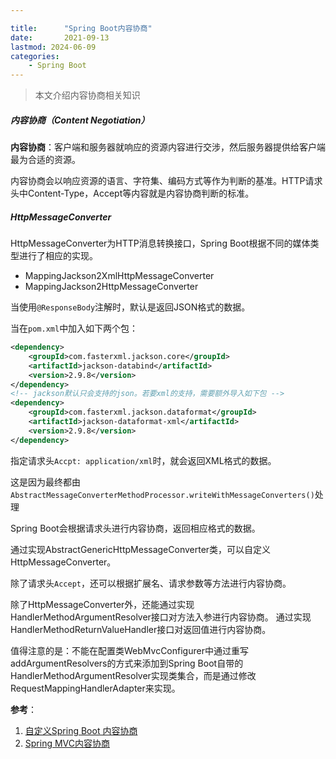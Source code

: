 ```yaml
---

title:      "Spring Boot内容协商"
date:       2021-09-13
lastmod: 2024-06-09
categories:
    - Spring Boot
---
```


>本文介绍内容协商相关知识

##### 内容协商（Content Negotiation）

**内容协商**：客户端和服务器就响应的资源内容进行交涉，然后服务器提供给客户端最为合适的资源。

内容协商会以响应资源的语言、字符集、编码方式等作为判断的基准。HTTP请求头中Content-Type，Accept等内容就是内容协商判断的标准。

##### HttpMessageConverter
HttpMessageConverter为HTTP消息转换接口，Spring Boot根据不同的媒体类型进行了相应的实现。


-   MappingJackson2XmlHttpMessageConverter
-   MappingJackson2HttpMessageConverter

当使用`@ResponseBody`注解时，默认是返回JSON格式的数据。

当在`pom.xml`中加入如下两个包：
```xml
<dependency>
    <groupId>com.fasterxml.jackson.core</groupId>
    <artifactId>jackson-databind</artifactId>
    <version>2.9.8</version>
</dependency>
<!-- jackson默认只会支持的json。若要xml的支持，需要额外导入如下包 -->
<dependency>
    <groupId>com.fasterxml.jackson.dataformat</groupId>
    <artifactId>jackson-dataformat-xml</artifactId>
    <version>2.9.8</version>
</dependency>
```
指定请求头`Accpt: application/xml`时，就会返回XML格式的数据。

这是因为最终都由`AbstractMessageConverterMethodProcessor.writeWithMessageConverters()`处理

Spring Boot会根据请求头进行内容协商，返回相应格式的数据。

通过实现AbstractGenericHttpMessageConverter类，可以自定义HttpMessageConverter。

除了请求头`Accept`，还可以根据扩展名、请求参数等方法进行内容协商。


除了HttpMessageConverter外，还能通过实现HandlerMethodArgumentResolver接口对方法入参进行内容协商。
通过实现HandlerMethodReturnValueHandler接口对返回值进行内容协商。

值得注意的是：不能在配置类WebMvcConfigurer中通过重写addArgumentResolvers的方式来添加到Spring Boot自带的HandlerMethodArgumentResolver实现类集合，而是通过修改RequestMappingHandlerAdapter来实现。


**参考**：

 1. [自定义Spring Boot 内容协商](https://mrbird.cc/Spring-Boot-Diy-Resolver.html)
 2. [Spring MVC内容协商](https://cloud.tencent.com/developer/article/1497764)
